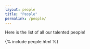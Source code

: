 ```yaml
---
layout: people
title: "People"
permalink: /people/
---
```


Here is the list of all our talented people!

{% include people.html %}
